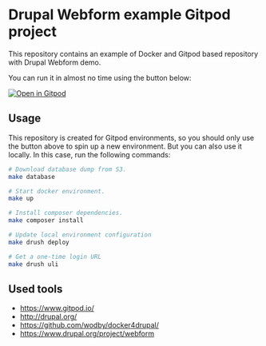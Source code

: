 # Drupal Webform example Gitpod project

This repository contains an example of Docker and Gitpod
based repository with Drupal Webform demo.

You can run it in almost no time using the button below:

[![Open in Gitpod](https://gitpod.io/button/open-in-gitpod.svg)](https://gitpod.io/#https://github.com/isobar-playground/webform-api)

## Usage

This repository is created for Gitpod environments, so you
should only use the button above to spin up a new environment.
But you can also use it locally. In this case, run the following commands:
```bash
# Download database dump from S3.
make database

# Start docker environment.
make up

# Install composer dependencies.
make composer install

# Update local environment configuration
make drush deploy

# Get a one-time login URL
make drush uli
```

## Used tools

- https://www.gitpod.io/
- http://drupal.org/
- https://github.com/wodby/docker4drupal/
- https://www.drupal.org/project/webform
